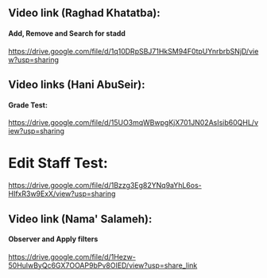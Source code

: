 ## Video link (Raghad Khatatba):
#### Add, Remove and Search for stadd
https://drive.google.com/file/d/1q10DRpSBJ71HkSM94F0tpUYnrbrbSNjD/view?usp=sharing


## Video links (Hani AbuSeir):
#### Grade Test: 
https://drive.google.com/file/d/15UO3mqWBwpgKjX701JN02AsIsib60QHL/view?usp=sharing
# Edit Staff Test:
https://drive.google.com/file/d/1Bzzg3Eg82YNq9aYhL6os-HIfxR3w9ExX/view?usp=sharing


## Video link (Nama' Salameh):
#### Observer and Apply filters
https://drive.google.com/file/d/1Hezw-50HulwByQc6GX7OOAP9bPv8OIED/view?usp=share_link
